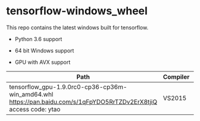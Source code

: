 # tensorflow-windows_wheel

This repo contains the latest windows built for tensorflow.
- Python 3.6 support

- 64 bit Windows support

- GPU with AVX support

| Path | Compiler | CUDA/cuDNN | SIMD | Notes |
|-|-|-|-|-|
| tensorflow_gpu-1.9.0rc0-cp36-cp36m-win_amd64.whl https://pan.baidu.com/s/1qFpYDO5RrTZDv2ErX8tjiQ  access code: ytao| VS2015 | 9.0/7 | x86_64 / AVX| Python 3.6/Compute 5.0 |
